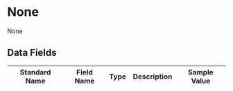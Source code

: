 # None
None

## Data Fields
|Standard Name|Field Name|Type|Description|Sample Value|
|---|---|---|---|---|